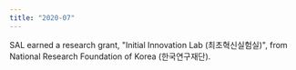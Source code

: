```yaml
---
title: "2020-07"
---
```


SAL earned a research grant, "Initial Innovation Lab (최초혁신실험실)", from National Research Foundation of Korea (한국연구재단).

